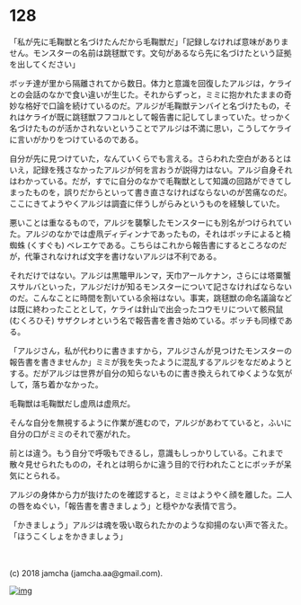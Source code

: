 # 128

「私が先に毛鞠獣と名づけたんだから毛鞠獣だ」「記録しなければ意味がありません。モンスターの名前は跳毬獣です。文句があるなら先に名づけたという証拠を出してください」  

ボッチ達が里から隔離されてから数日。体力と意識を回復したアルジは，ケライとの会話のなかで食い違いが生じた。それからずっと，ミミに抱かれたままの奇妙な格好で口論を続けているのだ。アルジが毛鞠獣テンバイと名づけたもの，それはケライが既に跳毬獣フフコルとして報告書に記してしまっていた。せっかく名づけたものが活かされないということでアルジは不満に思い，こうしてケライに言いがかりをつけているのである。  

自分が先に見つけていた，なんていくらでも言える。さらわれた空白があるとはいえ，記録を残さなかったアルジが何を言おうが説得力はない。アルジ自身それはわかっている。だが，すでに自分のなかで毛鞠獣として知識の回路ができてしまったものを，誤りだからといって書き直さなければならないのが苦痛なのだ。ここにきてようやくアルジは調査に伴うしがらみというものを経験していた。  

悪いことは重なるもので，アルジを襲撃したモンスターにも別名がつけられていた。アルジのなかでは虚凧ディディンナであったもの，それはボッチによると楠蜘蛛 (くすぐも) ベレエケである。こちらはこれから報告書にするところなのだが，代筆されなければ文字を書けないアルジは不利である。  

それだけではない。アルジは黒鼈甲ルンマ，天巾アールケナン，さらには塔粟蟹スサルバといった，アルジだけが知るモンスターについて記さなければならないのだ。こんなことに時間を割いている余裕はない。事実，跳毬獣の命名議論などは既に終わったこととして，ケライは針山で出会ったコウモリについて骸飛鼠 (むくろひそ) サザクレオという名で報告書を書き始めている。ボッチも同様である。  

「アルジさん，私が代わりに書きますから，アルジさんが見つけたモンスターの報告書を書きませんか」ミミが我を失ったように混乱するアルジをなだめようとする。だがアルジは世界が自分の知らないものに書き換えられてゆくような気がして，落ち着かなかった。  

毛鞠獣は毛鞠獣だし虚凧は虚凧だ。  

そんな自分を無視するように作業が進むので，アルジがあわてていると，ふいに自分の口がミミのそれで塞がれた。  

前とは違う。もう自分で呼吸もできるし，意識もしっかりしている。これまで散々見せられたものの，それとは明らかに違う目的で行われたことにボッチが呆気にとられる。  

アルジの身体から力が抜けたのを確認すると，ミミはようやく顔を離した。二人の唇をぬぐい，「報告書を書きましょう」と穏やかな表情で言う。  

「かきましょう」アルジは魂を吸い取られたかのような抑揚のない声で答えた。「ほうこくしょをかきましょう」  

<br>  
<br>  
(c) 2018 jamcha (jamcha.aa@gmail.com).  

[![img](http://i.creativecommons.org/l/by-nc-sa/4.0/88x31.png)](http://creativecommons.org/licenses/by-nc-sa/4.0/deed)